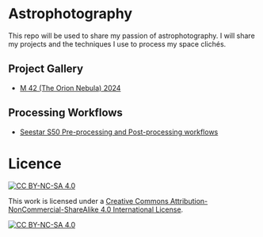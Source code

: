# Astrophotography
This repo will be used to share my passion of astrophotography.  I will share my projects and the techniques I use to process my space clichés.

## Project Gallery
- [M 42 (The Orion Nebula) 2024](https://github.com/marghost/astrophotography/blob/main/gallery/README.md#m-42)

## Processing Workflows
- [Seestar S50 Pre-processing and Post-processing workflows](https://github.com/marghost/astrophotography/blob/main/processing/README.md)
# Licence
[![CC BY-NC-SA 4.0][cc-by-nc-sa-shield]][cc-by-nc-sa]

This work is licensed under a
[Creative Commons Attribution-NonCommercial-ShareAlike 4.0 International License][cc-by-nc-sa].

[![CC BY-NC-SA 4.0][cc-by-nc-sa-image]][cc-by-nc-sa]

[cc-by-nc-sa]: http://creativecommons.org/licenses/by-nc-sa/4.0/
[cc-by-nc-sa-image]: https://licensebuttons.net/l/by-nc-sa/4.0/88x31.png
[cc-by-nc-sa-shield]: https://img.shields.io/badge/License-CC%20BY--NC--SA%204.0-lightgrey.svg